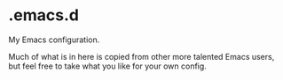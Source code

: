 # .emacs.d
My Emacs configuration.

Much of what is in here is copied from other more talented Emacs users, but feel free to take what you like for your own config.

